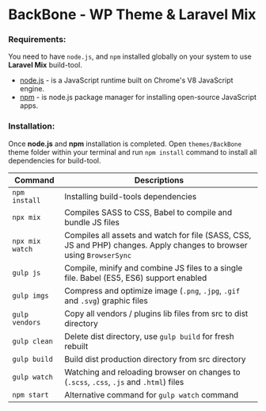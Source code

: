 # BackBone - WP Theme & Laravel Mix

### Requirements:
You need to have `node.js`, and `npm` installed globally on your system to use **Laravel Mix** build-tool.

-   [node.js](https://nodejs.org/en/) - is a JavaScript runtime built on Chrome's V8 JavaScript engine.
-   [npm](https://www.npmjs.com/) - is node.js package manager for installing open-source JavaScript apps.

### Installation:
Once **node.js** and **npm** installation is completed. Open `themes/BackBone` theme folder within your terminal and run `npm install` command to install all dependencies for build-tool.

| Command        | Descriptions                                                                            |
| -------------- | --------------------------------------------------------------------------------------- |
| `npm install`  | Installing build-tools dependencies                                                     |
| `npx mix`      | Compiles SASS to CSS, Babel to compile and bundle JS files                              |
| `npx mix watch`| Compiles all assets and watch for file (SASS, CSS, JS and PHP) changes. Apply changes to browser using `BrowserSync`|
| `gulp js`      | Compile, minify and combine JS files to a single file. Babel (ES5, ES6) support enabled |
| `gulp imgs`    | Compress and optimize image (`.png`, `.jpg`, `.gif` and `.svg`) graphic files           |
| `gulp vendors` | Copy all vendors / plugins lib files from src to dist directory                         |
| `gulp clean`   | Delete dist directory, use `gulp build` for fresh rebuilt                               |
| `gulp build`   | Build dist production directory from src directory                                      |
| `gulp watch`   | Watching and reloading browser on changes to (`.scss`, `.css`, `.js` and `.html`) files |
| `npm start`    | Alternative command for `gulp watch` command                                            |
